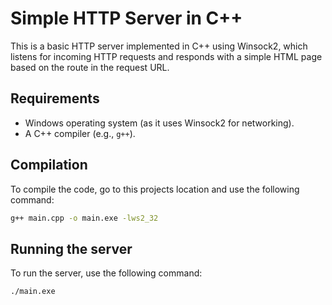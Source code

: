 # Simple HTTP Server in C++

This is a basic HTTP server implemented in C++ using Winsock2, which listens for incoming HTTP requests and responds with a simple HTML page based on the route in the request URL.

## Requirements

- Windows operating system (as it uses Winsock2 for networking).
- A C++ compiler (e.g., `g++`).

## Compilation

To compile the code, go to this projects location and use the following command:

```bash
g++ main.cpp -o main.exe -lws2_32
```
## Running the server

To run the server, use the following command:

```bash
./main.exe
